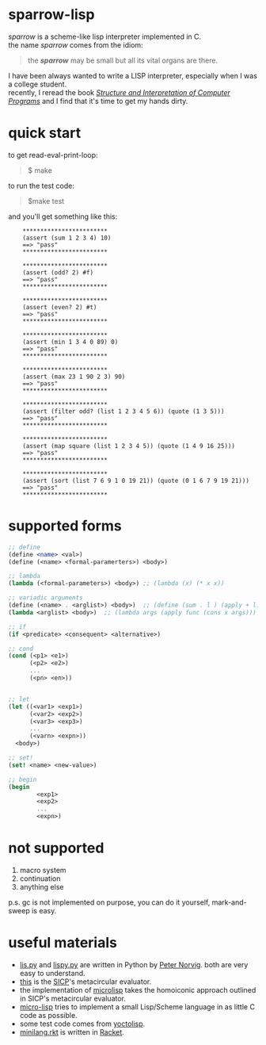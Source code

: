 # sparrow-lisp
*sparrow* is a scheme-like lisp interpreter implemented in C.  
the name *sparrow* comes from the idiom:  
> the __*sparrow*__ may be small but all its vital organs are there.  

I have been always wanted to write a LISP interpreter, especially when I was a college student.  
recently, I reread the book [_Structure and Interpretation of Computer Programs_](https://mitpress.mit.edu/sites/default/files/sicp/index.html) and I find that it's time to get my hands dirty.  


# quick start
to get read-eval-print-loop:  
> $ make  

to run the test code:  
>$make test  

and you'll get something like this:  
```
    ************************
    (assert (sum 1 2 3 4) 10)
    ==> "pass"
    ************************

    ************************
    (assert (odd? 2) #f)
    ==> "pass"
    ************************

    ************************
    (assert (even? 2) #t)
    ==> "pass"
    ************************

    ************************
    (assert (min 1 3 4 0 89) 0)
    ==> "pass"
    ************************

    ************************
    (assert (max 23 1 90 2 3) 90)
    ==> "pass"
    ************************

    ************************
    (assert (filter odd? (list 1 2 3 4 5 6)) (quote (1 3 5)))
    ==> "pass"
    ************************

    ************************
    (assert (map square (list 1 2 3 4 5)) (quote (1 4 9 16 25)))
    ==> "pass"
    ************************

    ************************
    (assert (sort (list 7 6 9 1 0 19 21)) (quote (0 1 6 7 9 19 21)))
    ==> "pass"
    ************************
```


# supported forms
```scheme
;; define
(define <name> <val>)
(define (<name> <formal-paramerters>) <body>)

;; lambda
(lambda (<formal-parameters>) <body>) ;; (lambda (x) (* x x))

;; variadic arguments
(define (<name> . <arglist>) <body>)  ;; (define (sum . l ) (apply + l))
(lambda <arglist> <body>)  ;; (lambda args (apply func (cons x args)))

;; if
(if <predicate> <consequent> <alternative>)

;; cond
(cond (<p1> <e1>)
      (<p2> <e2>)
      ...
      (<pn> <en>))


;; let
(let ((<var1> <exp1>)
      (<var2> <exp2>)
      (<var3> <exp3>)
      ...
      (<varn> <expn>))
  <body>)

;; set!
(set! <name> <new-value>)

;; begin
(begin
        <exp1>
        <exp2>
        ...
        <expn>)
```

# not supported
1. macro system  
2. continuation  
3. anything else  

p.s. gc is not implemented on purpose, you can do it yourself, mark-and-sweep is easy.  


# useful materials
- [lis.py](https://norvig.com/lispy.html) and [lispy.py](https://norvig.com/lispy2.html) are written in Python by [Peter Norvig](http://norvig.com/). both are very easy to understand.  
- [this](https://mitpress.mit.edu/sites/default/files/sicp/code/ch4-mceval.scm) is the [SICP](https://mitpress.mit.edu/sites/default/files/sicp/index.html)'s metacircular evaluator.  
- the implementation of [microlisp](https://github.com/lazear/microlisp) takes the homoiconic approach outlined in SICP's metacircular evaluator.  
- [micro-lisp](https://github.com/carld/micro-lisp) tries to implement a small Lisp/Scheme language in as little C code as possible.  
- some test code comes from [yoctolisp](https://github.com/fragglet/yoctolisp).  
- [minilang.rkt](https://matt.might.net/articles/implementing-a-programming-language/) is written in [Racket](https://racket-lang.org/).  

